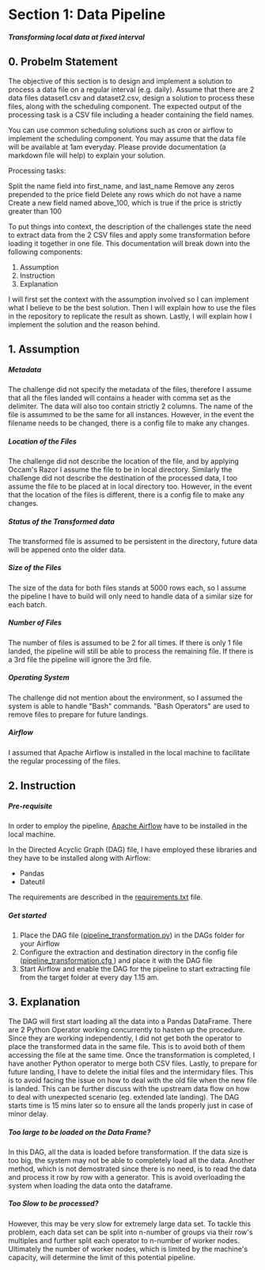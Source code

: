 # **Section 1: Data Pipeline**
#### _Transforming local data at fixed interval_ 

## 0. Probelm Statement
The objective of this section is to design and implement a solution to process a data file on a regular interval (e.g. daily). Assume that there are 2 data files dataset1.csv and dataset2.csv, design a solution to process these files, along with the scheduling component. The expected output of the processing task is a CSV file including a header containing the field names.

You can use common scheduling solutions such as cron or airflow to implement the scheduling component. You may assume that the data file will be available at 1am everyday. Please provide documentation (a markdown file will help) to explain your solution.

Processing tasks:

Split the name field into first_name, and last_name
Remove any zeros prepended to the price field
Delete any rows which do not have a name
Create a new field named above_100, which is true if the price is strictly greater than 100

To put things into context, the description of the challenges state the need to extract data from the 2 CSV files and apply some transformation before loading it together in one file. This documentation will break down into the following components:

1.  Assumption
2.  Instruction
3.  Explanation

I will first set the context with the assumption involved so I can implement what I believe to be the best solution. Then I will explain how to use the files in the repository to replicate the result as shown. Lastly, I will explain how I implement the solution and the reason behind. 

## 1. Assumption
##### Metadata
The challenge did not specify the metadata of the files, therefore I assume that all the files landed will contains a header with comma set as the delimiter. The data will also too contain strictly 2 columns. The name of the file is assummed to be the same for all instances. However, in the event the filename needs to be changed, there is a config file to make any changes.

##### Location of the Files
The challenge did not describe the location of the file, and by applying Occam's Razor I assume the file to be in local directory. Similarly the challenge did not describe the destination of the processed data, I too assume the file to be placed at in local directory too. However, in the event that the location of the files is different, there is a config file to make any changes.

##### Status of the Transformed data
The transformed file is assumed to be persistent in the directory, future data will be appened onto the older data. 

##### Size of the Files
The size of the data for both files stands at 5000 rows each, so I assume the pipeline I have to build will only need to handle data of a similar size for each batch.

##### Number of Files
The number of files is assumed to be 2 for all times. If there is only 1 file landed, the pipeline will still be able to process the remaining file. If there is a 3rd file the pipeline will ignore the 3rd file.

##### Operating System
The challenge did not mention about the environment, so I assumed the system is able to handle "Bash" commands. "Bash Operators" are used to remove files to prepare for future landings.

##### Airflow
I assumed that Apache Airflow is installed in the local machine to facilitate the regular processing of the files.

## 2. Instruction
##### Pre-requisite
In order to employ the pipeline, [Apache Airflow](https://airflow.apache.org/) have to be installed in the local machine.

In the Directed Acyclic Graph (DAG) file, I have employed these libraries and they have to be installed along with Airflow:
- Pandas
- Dateutil

The requirements are described in the [requirements.txt](https://github.com/xingyuan-tan/PostgreSQL-Demo/blob/main/requirements.txt) file.

##### Get started
1. Place the DAG file ([pipeline_transformation.py](https://github.com/xingyuan-tan/PostgreSQL-Demo/blob/main/pipeline_transformation.py)) in the DAGs folder for your Airflow
2. Configure the extraction and destination directory in the config file ([pipeline_transformation.cfg ](https://github.com/xingyuan-tan/PostgreSQL-Demo/blob/main/pipeline_transformation.cfg)) and place it with the DAG file
3. Start Airflow and enable the DAG for the pipeline to start extracting file from the target folder at every day 1.15 am. 


## 3. Explanation
The DAG will first start loading all the data into a Pandas DataFrame. There are 2 Python Operator working concurrently to hasten up the procedure. Since they are working independently, I did not get both the operator to place the transformed data in the same file. This is to avoid both of them accessing the file at the same time. Once the transformation is completed, I have another Python operator to merge both CSV files. Lastly, to prepare for future landing, I have to delete the initial files and the intermidary files. This is to avoid facing the issue on how to deal with the old file when the new file is landed. This can be further discuss with the upstream data flow on how to deal with unexpected scenario (eg. extended late landing). The DAG starts time is 15 mins later so to ensure all the lands properly just in case of minor delay.

##### Too large to be loaded on the Data Frame?
In this DAG, all the data is loaded before transformation. If the data size is too big, the system may not be able to completely load all the data. Another method, which is not demostrated since there is no need, is to read the data and process it row by row with a generator. This is avoid overloading the system when loading the data onto the dataframe. 

##### Too Slow to be processed?
However, this may be very slow for extremely large data set. To tackle this problem, each data set can be split into n-number of groups via their row's multiples and further split each operator to n-number of worker nodes. Ultimately the number of worker nodes, which is limited by the machine's capacity, will determine the limit of this potential pipeline.

